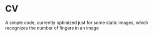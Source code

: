 # CV
A simple code, currently optimized just for some static images, which recognizes the number of fingers in an image 
